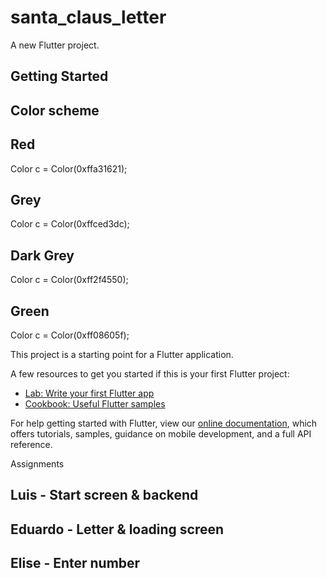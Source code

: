 # santa_claus_letter

A new Flutter project.

## Getting Started

## Color scheme 
## Red
Color c = Color(0xffa31621);
## Grey
Color c = Color(0xffced3dc);

## Dark Grey
Color c = Color(0xff2f4550);

## Green
Color c = Color(0xff08605f);

This project is a starting point for a Flutter application.

A few resources to get you started if this is your first Flutter project:

- [Lab: Write your first Flutter app](https://flutter.dev/docs/get-started/codelab)
- [Cookbook: Useful Flutter samples](https://flutter.dev/docs/cookbook)

For help getting started with Flutter, view our
[online documentation](https://flutter.dev/docs), which offers tutorials,
samples, guidance on mobile development, and a full API reference.

Assignments
## Luis - Start screen & backend
## Eduardo - Letter & loading screen
## Elise - Enter number 